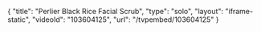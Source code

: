 {
    "title": "Perlier Black Rice Facial Scrub",
    "type": "solo",
    "layout": "iframe-static",
    "videoId": "103604125",
    "url": "\/tvpembed\/103604125"
}